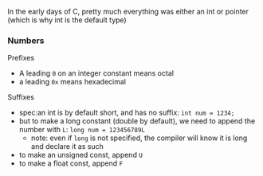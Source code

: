 
In the early days of C, pretty much everything was either an int or pointer (which is why int is the default type)

### Numbers
Prefixes
- A leading `0` on an integer constant means octal
- a leading `0x` means hexadecimal

Suffixes
- spec:an int is by default short, and has no suffix:
`int num = 1234;`
- but to make a long constant (double by default), we need to append the number with `L`:
`long num = 123456789L`
	- note: even if `long` is not specified, the compiler will know it is long and declare it as such 
- to make an unsigned const, append `U`
- to make a float const, append `F`
